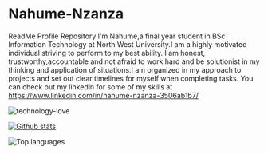# Nahume-Nzanza
ReadMe Profile Repository
 l'm Nahume,a final year student in BSc Information Technology at North West University.I am a highly motivated individual striving to perform to my best ability. I am honest, trustworthy,accountable and not afraid to work hard and be solutionist in my thinking and application of situations.I am organized in my approach to projects and set out clear timelines for myself when completing tasks. You can check out my linkedln for some of my skills at https://www.linkedin.com/in/nahume-nzanza-3506ab1b7/

![technology-love](https://user-images.githubusercontent.com/38375869/186128935-2e889338-bec1-4bb3-a802-160035338364.gif)


[![Github stats](https://github-readme-stats.vercel.app/api?username=nahume24)](https://github.com/nahume24-readme-stats)


![Top languages](https://github-readme-stats.vercel.app/api/top-langs/?username=nahume24&show_icons=true&theme=radical)
